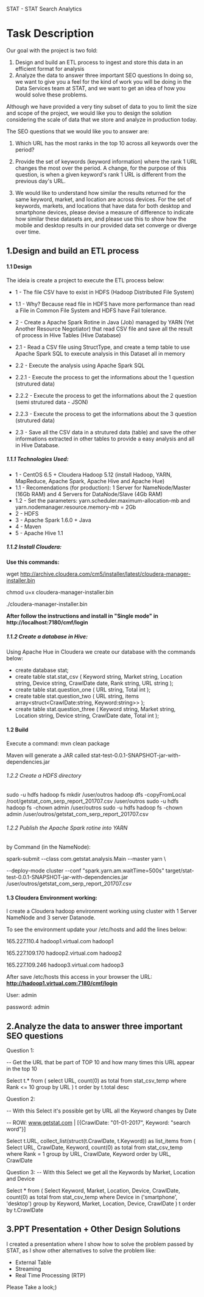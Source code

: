 STAT - STAT   Search   Analytics

# Task Description
Our goal with the project is two fold:

1. Design and build an ETL process to ingest and store this data in an efficient format for analysis
2. Analyze the data to answer three important SEO questions
In doing so, we want to give you a feel for the kind of work you will be doing in the Data Services team at STAT, and we want to get an idea of how you would solve these problems.

Although we have provided a very tiny subset of data to you to limit the size and scope of the project, we would like you to design the solution considering the scale of data that we store and analyze in production today.

The SEO questions that we would like you to answer are:

1. Which URL has the most ranks in the top 10 across all keywords over the period?

2. Provide the set of keywords (keyword information) where the rank 1 URL changes the most over
the period. A change, for the purpose of this question, is when a given keyword's rank 1 URL is
different from the previous day's URL.

3. We would like to understand how similar the results returned for the same keyword, market, and
location are across devices. For the set of keywords, markets, and locations that have data for both desktop and smartphone devices, please devise a measure of difference to indicate how similar these datasets are, and please use this to show how the mobile and desktop results in our provided data set converge or diverge over time.

## 1.Design and build an ETL process
 
#### 1.1 Design

The ideia is create a project to execute the ETL process below:

* 1 - The file CSV have to exist in HDFS (Hadoop Distributed File System) 
* 1.1 - Why? Because read file in HDFS have more performance than read a File in Common File System and HDFS have Fail tolerance.

* 2 - Create a Apache Spark Rotine in Java (Job) managed by YARN (Yet Another Resource Negotiator) that read CSV file and save all the result of process in Hive Tables (Hive Database)
* 2.1 - Read a CSV file using StructType, and create a temp table to use Apache Spark SQL to execute analysis in this Dataset all in memory
* 2.2 - Execute the analysis using Apache Spark SQL
* 2.2.1 - Execute the process to get the informations about the 1 question (strutured data)
* 2.2.2 - Execute the process to get the informations about the 2 question (semi strutured data - JSON)
* 2.2.3 - Execute the process to get the informations about the 3 question (strutured data) 
* 2.3 - Save all the CSV data in a strutured data (table) and save the other informations extracted in other tables to provide a easy analysis and all in Hive Database.
 
##### 1.1.1 Technologies Used:
* 1 - CentOS 6.5 + Cloudera Hadoop 5.12 (install Hadoop, YARN, MapReduce, Apache Spark, Apache Hive and Apache Hue)
* 1.1 - Recomendations (for production): 1 Server for NameNode/Master (16Gb RAM) and 4 Servers for DataNode/Slave (4Gb RAM) 
* 1.2 - Set the parameters: yarn.scheduler.maximum-allocation-mb and yarn.nodemanager.resource.memory-mb = 2Gb
* 2 - HDFS
* 3 - Apache Spark 1.6.0 + Java
* 4 - Maven
* 5 - Apache Hive 1.1

##### 1.1.2 Install Cloudera:

__Use this commands:__


wget http://archive.cloudera.com/cm5/installer/latest/cloudera-manager-installer.bin

chmod u+x cloudera-manager-installer.bin

./cloudera-manager-installer.bin


__After follow the instructions and install in "Single mode" in http://localhost:7180/cmf/login__


##### 1.1.2 Create a database in Hive:

Using Apache Hue in Cloudera we create our database with the commands below:

* create database stat;
* create table stat.stat_csv (
    Keyword string,
    Market string,
    Location string,
    Device string,
    CrawlDate date,
    Rank string,
    URL string
);
* create table stat.question_one (
    URL string,
    Total int
);
* create table stat.question_two (
    URL string,
    items array<struct<CrawlDate:string, Keyword:string>>
);
* create table stat.question_three (
    Keyword string,
    Market string,
    Location string,
    Device string,
    CrawlDate date,
    Total int
);

#### 1.2 Build

Execute a command: mvn clean package

Maven will generate a JAR called stat-test-0.0.1-SNAPSHOT-jar-with-dependencies.jar

###### 1.2.2 Create a HDFS directory
sudo -u hdfs hadoop fs mkdir /user/outros
hadoop dfs -copyFromLocal /root/getstat_com_serp_report_201707.csv /user/outros
sudo -u hdfs hadoop fs -chown admin /user/outros
sudo -u hdfs hadoop fs -chown admin /user/outros/getstat_com_serp_report_201707.csv


###### 1.2.2 Publish the Apache Spark rotine into YARN

by Command (in the NameNode): 

spark-submit --class com.getstat.analysis.Main --master yarn \

--deploy-mode cluster --conf "spark.yarn.am.waitTime=500s" target/stat-test-0.0.1-SNAPSHOT-jar-with-dependencies.jar /user/outros/getstat_com_serp_report_201707.csv


#### 1.3 Cloudera Environment working:

I create a Cloudera hadoop environment working using cluster with 1 Server NameNode and 3 server Datanode.

To see the environment update your /etc/hosts and add the lines below:

165.227.110.4   hadoop1.virtual.com     hadoop1

165.227.109.170 hadoop2.virtual.com     hadoop2

165.227.109.246 hadoop3.virtual.com     hadoop3

After save /etc/hosts this access in your browser the URL: __http://hadoop1.virtual.com:7180/cmf/login__

User: admin

password: admin


## 2.Analyze the data to answer three important SEO questions

Question 1:

-- Get the URL that be part of TOP 10 and how many times this URL appear in the top 10

Select t.* from ( select URL, count(0) as total from stat_csv_temp
where Rank <= 10
group by URL ) t order by t.total desc

Question 2:

-- With this Select it's possible get by URL all the Keyword changes by Date

-- ROW: www.getstat.com | [{CrawlDate: "01-01-2017", Keyword: "search word"}]


Select t.URL, collect_list(struct(t.CrawlDate, t.Keyword)) as list_items from ( 
	Select URL, CrawlDate, Keyword, count(0) as total from stat_csv_temp 
	where Rank = 1
	group by URL, CrawlDate, Keyword
order by URL, CrawlDate

Question 3:
-- With this Select we get all the Keywords by Market, Location and Device

Select * from (
	Select Keyword, Market, Location, Device, CrawlDate, count(0) as total from stat_csv_temp
	where Device in ('smartphone', 'desktop')
    group by Keyword, Market, Location, Device, CrawlDate
) t order by t.CrawlDate

## 3.PPT Presentation + Other Design Solutions

I created a presentation where I show how to solve the problem passed by STAT, as I show other alternatives to solve the problem like:

- External Table
- Streaming
- Real Time Processing (RTP)

Please Take a look;)